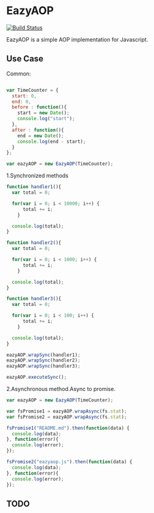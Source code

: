 # EazyAOP
[![Build Status](https://travis-ci.org/NoahZhang/EazyAOP.svg?branch=master)](https://travis-ci.org/NoahZhang/EazyAOP/)

  EazyAOP is a simple AOP implementation for Javascript.
  
## Use Case
Common:
```Javascript

var TimeCounter = {
  start: 0,
  end: 0,
  before : function(){
    start = new Date();
    console.log("start");
  },
  after : function(){
    end = new Date();
    console.log(end - start);
  }
};

var eazyAOP = new EazyAOP(TimeCounter);

```

1.Synchronized methods

```Javascript
function handler1(){
  var total = 0;

  for(var i = 0; i < 10000; i++) {
      total += i;
    }

  console.log(total);
}

function handler2(){
  var total = 0;

  for(var i = 0; i < 1000; i++) {
      total += i;
    }

  console.log(total);
}

function handler3(){
  var total = 0;

  for(var i = 0; i < 100; i++) {
      total += i;
    }

  console.log(total);
}

eazyAOP.wrapSync(handler1);
eazyAOP.wrapSync(handler2);
eazyAOP.wrapSync(handler3);

eazyAOP.executeSync();

```

2.Asynchronous method.Async to promise.

```Javascript
var eazyAOP = new EazyAOP(TimeCounter);

var fsPromise1 = eazyAOP.wrapAsync(fs.stat);
var fsPromise2 = eazyAOP.wrapAsync(fs.stat);

fsPromise1("README.md").then(function(data) {
  console.log(data);
}, function(error){
  console.log(error);
});

fsPromise2("eazyaop.js").then(function(data) {
  console.log(data);
}, function(error){
  console.log(error);
});

```

## TODO

